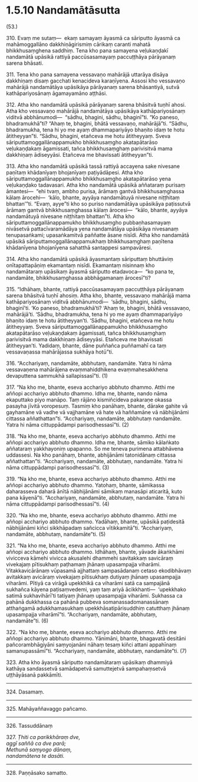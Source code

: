 # 1.5.10 Nandamātāsutta

(53.)

310\. Evaṃ me sutaṃ—  ekaṃ samayaṃ āyasmā ca sāriputto āyasmā ca mahāmoggallāno dakkhiṇāgirismiṃ cārikaṃ caranti mahatā bhikkhusaṃghena saddhiṃ. Tena kho pana samayena veḷukaṇḍakī nandamātā upāsikā rattiyā paccūsasamayaṃ paccuṭṭhāya pārāyanaṃ sarena bhāsati.

311\. Tena kho pana samayena vessavaṇo mahārājā uttarāya disāya dakkhiṇaṃ disaṃ gacchati kenacideva karaṇīyena. Assosi kho vessavaṇo mahārājā nandamātāya upāsikāya pārāyanaṃ sarena bhāsantiyā, sutvā kathāpariyosānaṃ āgamayamāno aṭṭhāsi.

312\. Atha kho nandamātā upāsikā pārāyanaṃ sarena bhāsitvā tuṇhī ahosi. Atha kho vessavaṇo mahārājā nandamātāya upāsikāya kathāpariyosānaṃ viditvā abbhānumodi—  “sādhu, bhagini, sādhu, bhaginī”ti. “Ko paneso, bhadramukhā”ti? “Ahaṃ te, bhagini, bhātā vessavaṇo, mahārājā”ti. “Sādhu, bhadramukha, tena hi yo me ayaṃ dhammapariyāyo bhaṇito idaṃ te hotu ātitheyyan”ti. “Sādhu, bhagini, etañceva me hotu ātitheyyaṃ. Sveva sāriputtamoggallānappamukho bhikkhusaṃgho akatapātarāso veḷukaṇḍakaṃ āgamissati, tañca bhikkhusaṃghaṃ parivisitvā mama dakkhiṇaṃ ādiseyyāsi. Etañceva me bhavissati ātitheyyan”ti.

313\. Atha kho nandamātā upāsikā tassā rattiyā accayena sake nivesane paṇītaṃ khādanīyaṃ bhojanīyaṃ paṭiyādāpesi. Atha kho sāriputtamoggallānappamukho bhikkhusaṃgho akatapātarāso yena veḷukaṇḍako tadavasari. Atha kho nandamātā upāsikā aññataraṃ purisaṃ āmantesi—  “ehi tvaṃ, ambho purisa, ārāmaṃ gantvā bhikkhusaṃghassa kālaṃ ārocehi—  ‘kālo, bhante, ayyāya nandamātuyā nivesane niṭṭhitaṃ bhattan’”ti. “Evaṃ, ayye”ti kho so puriso nandamātāya upāsikāya paṭissutvā ārāmaṃ gantvā bhikkhusaṃghassa kālaṃ ārocesi—  “kālo, bhante, ayyāya nandamātuyā nivesane niṭṭhitaṃ bhattan”ti. Atha kho sāriputtamoggallānappamukho bhikkhusaṃgho pubbaṇhasamayaṃ nivāsetvā pattacīvaramādāya yena nandamātāya upāsikāya nivesanaṃ tenupasaṅkami; upasaṅkamitvā paññatte āsane nisīdi. Atha kho nandamātā upāsikā sāriputtamoggallānappamukhaṃ bhikkhusaṃghaṃ paṇītena khādanīyena bhojanīyena sahatthā santappesi sampavāresi.

314\. Atha kho nandamātā upāsikā āyasmantaṃ sāriputtaṃ bhuttāviṃ onītapattapāṇiṃ ekamantaṃ nisīdi. Ekamantaṃ nisinnaṃ kho nandamātaraṃ upāsikaṃ āyasmā sāriputto etadavoca—  “ko pana te, nandamāte, bhikkhusaṃghassa abbhāgamanaṃ ārocesī”ti?

315\. “Idhāhaṃ, bhante, rattiyā paccūsasamayaṃ paccuṭṭhāya pārāyanaṃ sarena bhāsitvā tuṇhī ahosiṃ. Atha kho, bhante, vessavaṇo mahārājā mama kathāpariyosānaṃ viditvā abbhānumodi—  ‘sādhu, bhagini, sādhu, bhaginī’ti. ‘Ko paneso, bhadramukhā’ti? ‘Ahaṃ te, bhagini, bhātā vessavaṇo, mahārājā’ti. ‘Sādhu, bhadramukha, tena hi yo me ayaṃ dhammapariyāyo bhaṇito idaṃ te hotu ātitheyyan’ti. ‘Sādhu, bhagini, etañceva me hotu ātitheyyaṃ. Sveva sāriputtamoggallānappamukho bhikkhusaṃgho akatapātarāso veḷukaṇḍakaṃ āgamissati, tañca bhikkhusaṃghaṃ parivisitvā mama dakkhiṇaṃ ādiseyyāsi. Etañceva me bhavissati ātitheyyan’ti. Yadidaṃ, bhante, dāne puññañca puññamahī ca taṃ vessavaṇassa mahārājassa sukhāya hotū”ti.

316\. “Acchariyaṃ, nandamāte, abbhutaṃ, nandamāte. Yatra hi nāma vessavaṇena mahārājena evaṃmahiddhikena evaṃmahesakkhena devaputtena sammukhā sallapissasī”ti. (1)

317\. “Na kho me, bhante, eseva acchariyo abbhuto dhammo. Atthi me aññopi acchariyo abbhuto dhammo. Idha me, bhante, nando nāma ekaputtako piyo manāpo. Taṃ rājāno kismiñcideva pakaraṇe okassa pasayha jīvitā voropesuṃ. Tasmiṃ kho panāhaṃ, bhante, dārake gahite vā gayhamāne vā vadhe vā vajjhamāne vā hate vā haññamāne vā nābhijānāmi cittassa aññathattan”ti. “Acchariyaṃ, nandamāte, abbhutaṃ nandamāte. Yatra hi nāma cittuppādampi parisodhessasī”ti. (2)

318\. “Na kho me, bhante, eseva acchariyo abbhuto dhammo. Atthi me aññopi acchariyo abbhuto dhammo. Idha me, bhante, sāmiko kālaṅkato aññataraṃ yakkhayoniṃ upapanno. So me teneva purimena attabhāvena uddassesi. Na kho panāhaṃ, bhante, abhijānāmi tatonidānaṃ cittassa aññathattan”ti. “Acchariyaṃ, nandamāte, abbhutaṃ, nandamāte. Yatra hi nāma cittuppādampi parisodhessasī”ti. (3)

319\. “Na kho me, bhante, eseva acchariyo abbhuto dhammo. Atthi me aññopi acchariyo abbhuto dhammo. Yatohaṃ, bhante, sāmikassa daharasseva daharā ānītā nābhijānāmi sāmikaṃ manasāpi aticaritā, kuto pana kāyenā”ti. “Acchariyaṃ, nandamāte, abbhutaṃ, nandamāte. Yatra hi nāma cittuppādampi parisodhessasī”ti. (4)

320\. “Na kho me, bhante, eseva acchariyo abbhuto dhammo. Atthi me aññopi acchariyo abbhuto dhammo. Yadāhaṃ, bhante, upāsikā paṭidesitā nābhijānāmi kiñci sikkhāpadaṃ sañcicca vītikkamitā”ti. “Acchariyaṃ, nandamāte, abbhutaṃ, nandamāte”ti. (5)

321\. “Na kho me, bhante, eseva acchariyo abbhuto dhammo. Atthi me aññopi acchariyo abbhuto dhammo. Idhāhaṃ, bhante, yāvade ākaṅkhāmi vivicceva kāmehi vivicca akusalehi dhammehi savitakkaṃ savicāraṃ vivekajaṃ pītisukhaṃ paṭhamaṃ jhānaṃ upasampajja viharāmi. Vitakkavicārānaṃ vūpasamā ajjhattaṃ sampasādanaṃ cetaso ekodibhāvaṃ avitakkaṃ avicāraṃ vivekajaṃ pītisukhaṃ dutiyaṃ jhānaṃ upasampajja viharāmi. Pītiyā ca virāgā upekkhikā ca viharāmi satā ca sampajānā sukhañca kāyena paṭisaṃvedemi, yaṃ taṃ ariyā ācikkhanti—  ‘upekkhako satimā sukhavihārī’ti tatiyaṃ jhānaṃ upasampajja viharāmi. Sukhassa ca pahānā dukkhassa ca pahānā pubbeva somanassadomanassānaṃ atthaṅgamā adukkhamasukhaṃ upekkhāsatipārisuddhiṃ catutthaṃ jhānaṃ upasampajja viharāmī”ti. “Acchariyaṃ, nandamāte, abbhutaṃ, nandamāte”ti. (6)

322\. “Na kho me, bhante, eseva acchariyo abbhuto dhammo. Atthi me aññopi acchariyo abbhuto dhammo. Yānimāni, bhante, bhagavatā desitāni pañcorambhāgiyāni saṃyojanāni nāhaṃ tesaṃ kiñci attani appahīnaṃ samanupassāmī”ti. “Acchariyaṃ, nandamāte, abbhutaṃ, nandamāte”ti. (7)

323\. Atha kho āyasmā sāriputto nandamātaraṃ upāsikaṃ dhammiyā kathāya sandassetvā samādapetvā samuttejetvā sampahaṃsetvā uṭṭhāyāsanā pakkāmīti.

---

324\. Dasamaṃ.

---

325\. Mahāyaññavaggo pañcamo.

---

326\. Tassuddānaṃ

327\. _Ṭhiti ca parikkhāraṃ dve,_  
_aggī saññā ca dve parā;_  
_Methunā saṃyogo dānaṃ,_  
_nandamātena te dasāti._  

---

328\. Paṇṇāsako samatto.
